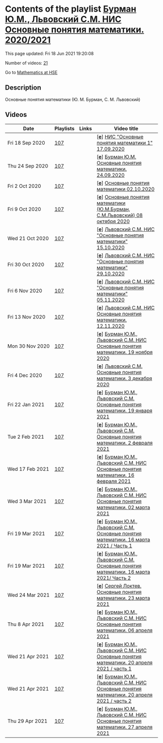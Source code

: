 # Contents of the playlist [Бурман Ю.М., Львовский С.М. НИС Основные понятия математики. 2020/2021](https://www.youtube.com/playlist?list=PLq3E5oubNNoCpu2tSbCEz-VG-xhJNysjs)

This page updated: Fri 18 Jun 2021 19:20:08

Number of videos: [21](#videos)

Go to [Mathematics at HSE](../README.md)

## Description

Основные понятия математики (Ю. М. Бурман, С. М. Львовский)

## Videos

|Date|Playlists|Links|Video title|
|---|---|---|---|
| Fri&nbsp;18&nbsp;Sep&nbsp;2020 | [107](../playlists/107 "Бурман Ю.М., Львовский С.М. НИС Основные понятия математики. 2020/2021") |  | [[**e**](https://studio.youtube.com/video/HKVpQXaTDCE/edit "Edit")] [НИС &#34;Основные понятия математики 1&#34; 17.09.2020](https://www.youtube.com/watch?v=HKVpQXaTDCE&list=PLq3E5oubNNoCpu2tSbCEz-VG-xhJNysjs "Научно-исследовательский семинар &#34;Основные понятия математики 1&#34;&#013;Дисциплина общефакультетского пула&#013;Факультет математики&#013;1, 2 модуль&#013;Преподаватели Бурман Юрий Михайлович, Львовский Сергей Михайлович") |
| Thu&nbsp;24&nbsp;Sep&nbsp;2020 | [107](../playlists/107 "Бурман Ю.М., Львовский С.М. НИС Основные понятия математики. 2020/2021") |  | [[**e**](https://studio.youtube.com/video/P4TlCbYEgOg/edit "Edit")] [Бурман Ю.М. Основные понятия математики. 24.09.2020](https://www.youtube.com/watch?v=P4TlCbYEgOg&list=PLq3E5oubNNoCpu2tSbCEz-VG-xhJNysjs "Вторая лекция. Про куб") |
| Fri&nbsp;2&nbsp;Oct&nbsp;2020 | [107](../playlists/107 "Бурман Ю.М., Львовский С.М. НИС Основные понятия математики. 2020/2021") |  | [[**e**](https://studio.youtube.com/video/yr9wuZKITGo/edit "Edit")] [Основные понятия математики 02.10.2020](https://www.youtube.com/watch?v=yr9wuZKITGo&list=PLq3E5oubNNoCpu2tSbCEz-VG-xhJNysjs "НИС &#34;Основные понятия математики 1&#34;&#013;Дисциплина общефакультетского пула&#013;Факультет математики&#013;Бурман Юрий Михайлович") |
| Fri&nbsp;9&nbsp;Oct&nbsp;2020 | [107](../playlists/107 "Бурман Ю.М., Львовский С.М. НИС Основные понятия математики. 2020/2021") |  | [[**e**](https://studio.youtube.com/video/2jsXcRAlSp4/edit "Edit")] [Основные понятия математики (Ю.М.Бурман, С.М.Львовский)  08 октября 2020](https://www.youtube.com/watch?v=2jsXcRAlSp4&list=PLq3E5oubNNoCpu2tSbCEz-VG-xhJNysjs "НИС") |
| Wed&nbsp;21&nbsp;Oct&nbsp;2020 | [107](../playlists/107 "Бурман Ю.М., Львовский С.М. НИС Основные понятия математики. 2020/2021") |  | [[**e**](https://studio.youtube.com/video/jR5E-HIsgmk/edit "Edit")] [Львовский С.М. НИС &#34;Основные понятия математики&#34; 15.10.2020](https://www.youtube.com/watch?v=jR5E-HIsgmk&list=PLq3E5oubNNoCpu2tSbCEz-VG-xhJNysjs) |
| Fri&nbsp;30&nbsp;Oct&nbsp;2020 | [107](../playlists/107 "Бурман Ю.М., Львовский С.М. НИС Основные понятия математики. 2020/2021") |  | [[**e**](https://studio.youtube.com/video/C_fsNkkLdKY/edit "Edit")] [Львовский С.М. НИС &#34;Основные понятия математики&#34; 29.10.2020](https://www.youtube.com/watch?v=C_fsNkkLdKY&list=PLq3E5oubNNoCpu2tSbCEz-VG-xhJNysjs) |
| Fri&nbsp;6&nbsp;Nov&nbsp;2020 | [107](../playlists/107 "Бурман Ю.М., Львовский С.М. НИС Основные понятия математики. 2020/2021") |  | [[**e**](https://studio.youtube.com/video/x9He5mL-UYo/edit "Edit")] [Львовский С.М. НИС &#34;Основные понятия математики&#34; 05.11.2020](https://www.youtube.com/watch?v=x9He5mL-UYo&list=PLq3E5oubNNoCpu2tSbCEz-VG-xhJNysjs) |
| Fri&nbsp;13&nbsp;Nov&nbsp;2020 | [107](../playlists/107 "Бурман Ю.М., Львовский С.М. НИС Основные понятия математики. 2020/2021") |  | [[**e**](https://studio.youtube.com/video/lqTwQLzeDSw/edit "Edit")] [Львовский С.М. НИС Основные понятия математики. 12.11.2020](https://www.youtube.com/watch?v=lqTwQLzeDSw&list=PLq3E5oubNNoCpu2tSbCEz-VG-xhJNysjs) |
| Mon&nbsp;30&nbsp;Nov&nbsp;2020 | [107](../playlists/107 "Бурман Ю.М., Львовский С.М. НИС Основные понятия математики. 2020/2021") |  | [[**e**](https://studio.youtube.com/video/Sx-saJA_liA/edit "Edit")] [Бурман Ю.М., Львовский С.М. НИС Основные понятия математики. 19 ноября 2020](https://www.youtube.com/watch?v=Sx-saJA_liA&list=PLq3E5oubNNoCpu2tSbCEz-VG-xhJNysjs) |
| Fri&nbsp;4&nbsp;Dec&nbsp;2020 | [107](../playlists/107 "Бурман Ю.М., Львовский С.М. НИС Основные понятия математики. 2020/2021") |  | [[**e**](https://studio.youtube.com/video/d8SRuvy7u98/edit "Edit")] [Львовский С.М. Основные понятия математики. 3 декабря 2020](https://www.youtube.com/watch?v=d8SRuvy7u98&list=PLq3E5oubNNoCpu2tSbCEz-VG-xhJNysjs) |
| Fri&nbsp;22&nbsp;Jan&nbsp;2021 | [107](../playlists/107 "Бурман Ю.М., Львовский С.М. НИС Основные понятия математики. 2020/2021") |  | [[**e**](https://studio.youtube.com/video/fOSUABuKbrI/edit "Edit")] [Бурман Ю.М., Львовский С.М. Основные понятия математики. 19 января 2021](https://www.youtube.com/watch?v=fOSUABuKbrI&list=PLq3E5oubNNoCpu2tSbCEz-VG-xhJNysjs) |
| Tue&nbsp;2&nbsp;Feb&nbsp;2021 | [107](../playlists/107 "Бурман Ю.М., Львовский С.М. НИС Основные понятия математики. 2020/2021") |  | [[**e**](https://studio.youtube.com/video/E2SpX7yp59I/edit "Edit")] [Бурман Ю.М., Львовский С.М. Основные понятия математики. 2 февраля 2021](https://www.youtube.com/watch?v=E2SpX7yp59I&list=PLq3E5oubNNoCpu2tSbCEz-VG-xhJNysjs) |
| Wed&nbsp;17&nbsp;Feb&nbsp;2021 | [107](../playlists/107 "Бурман Ю.М., Львовский С.М. НИС Основные понятия математики. 2020/2021") |  | [[**e**](https://studio.youtube.com/video/QHd4YV3svVM/edit "Edit")] [Бурман Ю.М., Львовский С.М. НИС Основные понятия математики. 16 февраля 2021](https://www.youtube.com/watch?v=QHd4YV3svVM&list=PLq3E5oubNNoCpu2tSbCEz-VG-xhJNysjs) |
| Wed&nbsp;3&nbsp;Mar&nbsp;2021 | [107](../playlists/107 "Бурман Ю.М., Львовский С.М. НИС Основные понятия математики. 2020/2021") |  | [[**e**](https://studio.youtube.com/video/0HarVK5zDCg/edit "Edit")] [Бурман Ю.М., Львовский С.М. НИС Основные понятия математики. 02 марта 2021](https://www.youtube.com/watch?v=0HarVK5zDCg&list=PLq3E5oubNNoCpu2tSbCEz-VG-xhJNysjs) |
| Fri&nbsp;19&nbsp;Mar&nbsp;2021 | [107](../playlists/107 "Бурман Ю.М., Львовский С.М. НИС Основные понятия математики. 2020/2021") |  | [[**e**](https://studio.youtube.com/video/MvOg-mpuzL0/edit "Edit")] [Бурман Ю.М., Львовский С.М.  Основные понятия математики. 16 марта 2021 / Часть 1](https://www.youtube.com/watch?v=MvOg-mpuzL0&list=PLq3E5oubNNoCpu2tSbCEz-VG-xhJNysjs) |
| Fri&nbsp;19&nbsp;Mar&nbsp;2021 | [107](../playlists/107 "Бурман Ю.М., Львовский С.М. НИС Основные понятия математики. 2020/2021") |  | [[**e**](https://studio.youtube.com/video/dVYx2b66n2Y/edit "Edit")] [Бурман Ю.М., Львовский С.М.  Основные понятия математики. 16 марта 2021/ Часть 2](https://www.youtube.com/watch?v=dVYx2b66n2Y&list=PLq3E5oubNNoCpu2tSbCEz-VG-xhJNysjs) |
| Wed&nbsp;24&nbsp;Mar&nbsp;2021 | [107](../playlists/107 "Бурман Ю.М., Львовский С.М. НИС Основные понятия математики. 2020/2021") |  | [[**e**](https://studio.youtube.com/video/83NasbJ03WE/edit "Edit")] [Сергей Локтев. Основные понятия математики. 23 марта 2021](https://www.youtube.com/watch?v=83NasbJ03WE&list=PLq3E5oubNNoCpu2tSbCEz-VG-xhJNysjs) |
| Thu&nbsp;8&nbsp;Apr&nbsp;2021 | [107](../playlists/107 "Бурман Ю.М., Львовский С.М. НИС Основные понятия математики. 2020/2021") |  | [[**e**](https://studio.youtube.com/video/H6D9eNLKcb4/edit "Edit")] [Бурман Ю.М., Львовский С.М. НИС Основные понятия математики. 06 апреля 2021](https://www.youtube.com/watch?v=H6D9eNLKcb4&list=PLq3E5oubNNoCpu2tSbCEz-VG-xhJNysjs) |
| Wed&nbsp;21&nbsp;Apr&nbsp;2021 | [107](../playlists/107 "Бурман Ю.М., Львовский С.М. НИС Основные понятия математики. 2020/2021") |  | [[**e**](https://studio.youtube.com/video/ZRMPktZGoF4/edit "Edit")] [Бурман Ю.М., Львовский С.М. НИС Основные понятия математики. 20 апреля 2021 / часть 1](https://www.youtube.com/watch?v=ZRMPktZGoF4&list=PLq3E5oubNNoCpu2tSbCEz-VG-xhJNysjs) |
| Wed&nbsp;21&nbsp;Apr&nbsp;2021 | [107](../playlists/107 "Бурман Ю.М., Львовский С.М. НИС Основные понятия математики. 2020/2021") |  | [[**e**](https://studio.youtube.com/video/-KZ1qelnmns/edit "Edit")] [Бурман Ю.М., Львовский С.М. НИС Основные понятия математики. 20 апреля 2021 / часть 2](https://www.youtube.com/watch?v=-KZ1qelnmns&list=PLq3E5oubNNoCpu2tSbCEz-VG-xhJNysjs) |
| Thu&nbsp;29&nbsp;Apr&nbsp;2021 | [107](../playlists/107 "Бурман Ю.М., Львовский С.М. НИС Основные понятия математики. 2020/2021") |  | [[**e**](https://studio.youtube.com/video/B2qc7fNdZX8/edit "Edit")] [Бурман Ю.М., Львовский С.М. НИС Основные понятия математики. 27 апреля 2021](https://www.youtube.com/watch?v=B2qc7fNdZX8&list=PLq3E5oubNNoCpu2tSbCEz-VG-xhJNysjs) |
